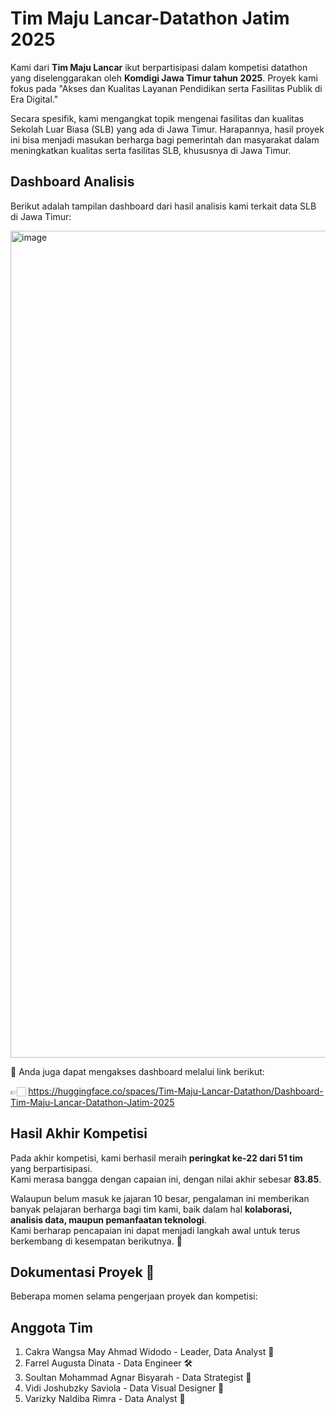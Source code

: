 # Tim Maju Lancar-Datathon Jatim 2025

Kami dari **Tim Maju Lancar** ikut berpartisipasi dalam kompetisi datathon yang diselenggarakan oleh **Komdigi Jawa Timur tahun 2025**. Proyek kami fokus pada "Akses dan Kualitas Layanan Pendidikan serta Fasilitas Publik di Era Digital."

Secara spesifik, kami mengangkat topik mengenai fasilitas dan kualitas Sekolah Luar Biasa (SLB) yang ada di Jawa Timur. Harapannya, hasil proyek ini bisa menjadi masukan berharga bagi pemerintah dan masyarakat dalam meningkatkan kualitas serta fasilitas SLB, khususnya di Jawa Timur.

## Dashboard Analisis

Berikut adalah tampilan dashboard dari hasil analisis kami terkait data SLB di Jawa Timur:

<a href="https://huggingface.co/spaces/Tim-Maju-Lancar-Datathon/Dashboard-Tim-Maju-Lancar-Datathon-Jatim-2025">
  <img width="2475" height="1323" alt="image" src="https://github.com/user-attachments/assets/fc34e619-2ddf-41c4-b1c1-e31032e2a5c3" />
</a>

🔗 Anda juga dapat mengakses dashboard melalui link berikut:   

👉🏻 https://huggingface.co/spaces/Tim-Maju-Lancar-Datathon/Dashboard-Tim-Maju-Lancar-Datathon-Jatim-2025


## Hasil Akhir Kompetisi

<template>
  <p>Placeholder rangking akhir</p>
</template>

Pada akhir kompetisi, kami berhasil meraih **peringkat ke-22 dari 51 tim** yang berpartisipasi.  
Kami merasa bangga dengan capaian ini, dengan nilai akhir sebesar **83.85**.  

Walaupun belum masuk ke jajaran 10 besar, pengalaman ini memberikan banyak pelajaran berharga bagi tim kami, baik dalam hal **kolaborasi, analisis data, maupun pemanfaatan teknologi**.  
Kami berharap pencapaian ini dapat menjadi langkah awal untuk terus berkembang di kesempatan berikutnya. 🚀

## Dokumentasi Proyek 📸

Beberapa momen selama pengerjaan proyek dan kompetisi:

<template>
  <p>Placeholder dokumentasi proyek</p>
</template>

## Anggota Tim

1. Cakra Wangsa May Ahmad Widodo - Leader, Data Analyst 🧮
2. Farrel Augusta Dinata - Data Engineer 🛠️
3. Soultan Mohammad Agnar Bisyarah - Data Strategist 🧠
4. Vidi Joshubzky Saviola - Data Visual Designer 🎨
5. Varizky Naldiba Rimra - Data Analyst 🧮